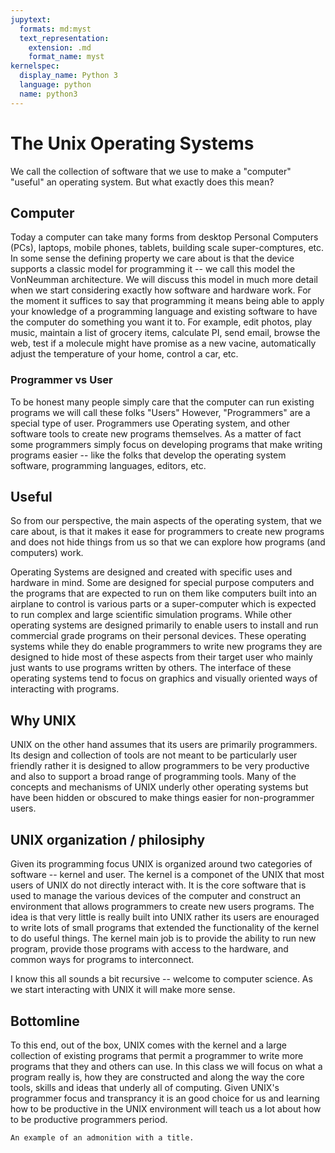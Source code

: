```yaml
---
jupytext:
  formats: md:myst
  text_representation:
    extension: .md
    format_name: myst
kernelspec:
  display_name: Python 3
  language: python
  name: python3
---
```


# The Unix Operating Systems

We call the collection of software that we use to make a "computer"  "useful" an operating system.  But what exactly does this mean?


## Computer

Today a computer can take many forms from desktop Personal Computers (PCs), laptops, mobile phones, tablets, building scale super-comptures, etc.  In some sense the defining property we care about is that the device supports a classic model for programming it -- we call this model the VonNeumman architecture.   We will discuss this model in much more detail when we start considering exactly how software and hardware work.  For the moment it suffices to say that programming it means being able to apply your knowledge of a programming language and existing software to have the computer do something you want it to.  For example, edit photos, play music, maintain a list of grocery items, calculate PI, send email, browse the web, test if a molecule might have promise as a new vacine, automatically adjust the temperature of your home, control a car, etc.  

### Programmer vs User

To be honest many people simply care that the computer can run existing programs we will call these folks "Users"  However, "Programmers" are a special type of user.  Programmers use Operating system, and other software tools to create new programs themselves.  As a matter of fact some programmers simply focus on developing programs that make writing programs easier -- like the folks that develop the operating system software, programming languages, editors, etc.  

## Useful

So from our perspective, the main aspects of the operating system, that we care about, is that it makes it ease for programmers to create new programs and does not hide things from us so that we can explore how programs (and  computers) work.  

Operating Systems are designed and created with specific uses and hardware in mind.  Some are designed for special purpose computers and the programs that are expected to run on them like computers built into an airplane to control is various parts or a super-computer which is expected to run complex and large scientific simulation programs.  While other operating systems are designed primarily to enable users to install and run commercial grade programs on their personal devices.  These operating systems while they do enable programmers to write new programs they are designed to hide most of these aspects from their target user who mainly just wants to use programs written by others.  The interface of these operating systems tend to focus on graphics and visually oriented ways of interacting with programs.

## Why UNIX

UNIX on the other hand assumes that its users are primarily programmers.  Its design and collection of tools are not meant to be particularly user friendly rather it is designed to allow programmers to be very productive and also to support a broad range of programming tools.  Many of the concepts and mechanisms of UNIX underly other operating systems but have been hidden or obscured to make things easier for non-programmer users.  

## UNIX organization / philosiphy

Given its programming focus UNIX is organized around two categories of software -- kernel and user.  The kernel is a componet of the UNIX that most users of UNIX do not directly interact with.  It is the core software that is used to manage the various devices of the computer and construct an environment that allows programmers to create new users programs.  The idea is that very little is really built into UNIX rather its users are enouraged to write lots of small programs that extended the functionality of the kernel to do useful things.  The kernel main job is to provide the ability to run new program, provide those programs with access to the hardware, and common ways for programs to interconnect.  

I know this all sounds a bit recursive -- welcome to computer science.  As we start interacting with UNIX it will make more sense. 

## Bottomline

To this end, out of the box, UNIX comes with the kernel and a large collection of existing programs that permit a programmer to write more programs that they and others can use.   In this class we will focus on what a program really is, how they are constructed and along the way the core tools, skills and ideas that underly all of computing.  Given UNIX's programmer focus and transprancy it is an good choice for us and learning how to be productive in the UNIX environment will teach us a lot about how to be productive programmers period.

```{note}
An example of an admonition with a title.
```
